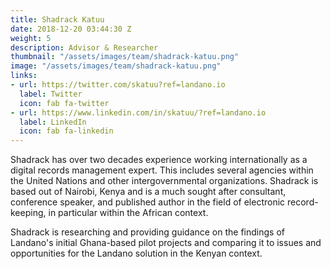 ```yaml
---
title: Shadrack Katuu
date: 2018-12-20 03:44:30 Z
weight: 5
description: Advisor & Researcher
thumbnail: "/assets/images/team/shadrack-katuu.png"
image: "/assets/images/team/shadrack-katuu.png"
links:
- url: https://twitter.com/skatuu?ref=landano.io
  label: Twitter
  icon: fab fa-twitter
- url: https://www.linkedin.com/in/skatuu/?ref=landano.io
  label: LinkedIn
  icon: fab fa-linkedin
---
```


Shadrack has over two decades experience working internationally as a digital records management expert. This includes several agencies within the United Nations and other intergovernmental organizations. Shadrack is based out of Nairobi, Kenya and is a much sought after consultant, conference speaker, and published author in the field of electronic record-keeping, in particular within the African context.

Shadrack is researching and providing guidance on the findings of Landano's initial Ghana-based pilot projects and comparing it to issues and opportunities for the Landano solution in the Kenyan context.
